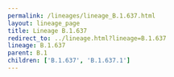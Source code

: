 ```yaml
---
permalink: /lineages/lineage_B.1.637.html
layout: lineage_page
title: Lineage B.1.637
redirect_to: ../lineage.html?lineage=B.1.637
lineage: B.1.637
parent: B.1
children: ['B.1.637', 'B.1.637.1']
---
```

